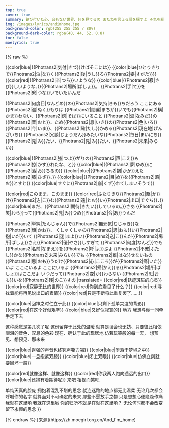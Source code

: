 ```yaml
---
top: true
cover: true
summary: 錆び付いた心、音もない世界、何を見てるの またねを言える顔を探すよ それを繰り返すだけ
img: /images/lyrics/andimhome.jpg
background-color: rgb(255 255 255 / 80%)
background-dark-color: rgba(40, 44, 52, 0.8)
toc: false
moelyrics: true
---
```


{% raw %}
<lyrics hidden>
{{Photrans2/button}}
{{color_block|red}} 佐仓杏子 {{color_block|blue}} 美树沙耶香 {{color_block|#DA70D6}} 合唱
{{LyricsKai|lstyle=color:#CC00FF|rstyle=color:#CC00FF|reserveWidth=0px
|original=
{{color|red|{{Photrans2|錆|さ}}び{{Photrans2|付|つ}}いた{{Photrans2|心|こころ}}、}}
{{color|red|{{Photrans2|音|おと}}もない{{Photrans2|世界|せかい}}、}}
{{color|red|{{Photrans2|何|なに}}を{{Photrans2|見|み}}てるの}}
{{color|red|またねを{{Photrans2|言|い}}える{{Photrans2|顔|かお}}を{{Photrans2|探|さが}}すよ}}
{{color|red|それを{{Photrans2|繰|く}}り{{Photrans2|返|かえ}}すだけ}}

{{color|blue|{{Photrans2|気付|きづ}}けばそこには}}
{{color|blue|ひとりきりで{{Photrans2|泣|な}}く{{Photrans2|後|うし}}ろ{{Photrans2|姿|すがた}}}}
{{color|red|{{Photrans2|辛|つら}}いような}}
{{color|blue|{{Photrans2|寂|さび}}しいような、}}{{Photrans2|場所|ばしょ}}。
{{Photrans2|手|て}}を{{Photrans2|繋|つな}}いでいたいんだ

{{Photrans2|何度目|なんどめ}}の{{Photrans2|気持|きも}}ちだろう
ここにある{{Photrans2|温|ぬく}}もりは
{{Photrans2|間違|まちが}}いでも{{Photrans2|構|かま}}わない、{{Photrans2|傍|そば}}にいること
{{Photrans2|涙|なみだ}}の{{Photrans2|音|おと}}、ため{{Photrans2|息|いき}}の{{Photrans2|色|いろ}}
{{Photrans2|今|いま}}、{{Photrans2|確|たし}}かめる{{Photrans2|現在地|げんざいち}}
{{Photrans2|冗談|じょうだん}}みたいな{{Photrans2|毎日|まいにち}}
{{Photrans2|見|み}}たい、{{Photrans2|見|み}}たい、{{Photrans2|未来|みらい}}

{{color|blue|{{Photrans2|強|つよ}}がりの{{Photrans2|声|こえ}}も{{Photrans2|掠|かす}}れたな、と}}
{{color|blue|{{Photrans2|夢|ゆめ}}に{{Photrans2|落|お}}ちるの}}
{{color|blue|{{Photrans2|抱|かか}}えた{{Photrans2|膝|ひざ}}、}}
{{color|blue|{{Photrans2|目|め}}を{{Photrans2|落|お}}とすと}}
{{color|blue|すぐに{{Photrans2|崩|くず}}れてしまいそうで}}

{{color|red|このまま、このまま}}
{{color|red|ふたりきり{{Photrans2|駆|か}}け{{Photrans2|込|こ}}む{{Photrans2|遠|とお}}い{{Photrans2|出口|でぐち}}、}}
{{color|blue|まだ、{{Photrans2|期待|きたい}}しているの。}}さあ
{{Photrans2|笑|わら}}って{{Photrans2|見|み}}つめ{{Photrans2|合|あ}}うんだ

{{Photrans2|単純|たんじゅん}}で{{Photrans2|無邪気|むじゃき}}な{{Photrans2|顔|かお}}、
くしゃくしゃの{{Photrans2|思|おも}}い{{Photrans2|抱|いだ}}いて
{{Photrans2|迷|まよ}}い{{Photrans2|込|こ}}んだ{{Photrans2|場所|ばしょ}}さえ{{Photrans2|優|やさ}}しすぎて
{{Photrans2|何度|なんど}}でも{{Photrans2|名前|なまえ}}を{{Photrans2|呼|よ}}ぶよ
{{Photrans2|不確|ふたし}}かな{{Photrans2|未来|みらい}}でも
{{Photrans2|離|はな}}せないもの
{{Photrans2|思|おも}}うだけ{{Photrans2|心|こころ}}が{{Photrans2|痛|いた}}いよ
ここにいるよ
ここにいるよ
{{Photrans2|帰|かえ}}る{{Photrans2|場所|ばしょ}}はここだよ
いつだって{{Photrans2|変|か}}わらない
{{Photrans2|思|おも}}いを{{Photrans2|残|のこ}}すの
|translated=
{{color|red|锈迹斑斑的心灵}}
{{color|red|寂静无比的世界}}
{{color|red|你到底看见了什么？}}
{{color|red|寻找着能将再见说出口的表情}}
{{color|red|只是不断将此重复罢了……}}

{{color|blue|回神之时伫立于此}}
{{color|blue|只剩下孤单哭泣的背影}}
{{color|red|在这个好似艰辛}}
{{color|blue|又好似寂寞的}} 地方
我想与你一同牵手走下去

这种感觉是第几次了呢
这份留存于此处的温暖
就算是误会也无妨、只要彼此相依
眼泪的音色、叹息的色彩
现在、确认于此的现居地
仿若玩笑般的每一天，
想预见、想预见、那未来

{{color|blue|逞强的声音也终究声嘶力竭}}
{{color|blue|堕落于梦境之中}}
{{color|blue|一旦抱紧双膝}}
{{color|blue|闭上双眼}}
{{color|blue|仿佛立刻就要崩坏一般}}

{{color|red|就像这样、就像这样}}
{{color|red|你我两人跑向遥远的出口}}
{{color|blue|还抱有着期待呢}} 来吧
相视而笑吧

单纯天真的脸庞
拥抱着混乱不堪的思念
就连迷路的地点都无比温柔
无论几次都会呼喊你的名字
就算面对不可确定的未来
那些不愿放手之物
只是想想心便隐隐作痛
我就在这里哟
我就在这里哟
你的归所不就是在就在这里哟？
无论何时都不会改变
留下永恒的思念
}}

</lyrics>
<!-- <script src="https://sucicada.github.io/Moegirl-Lyric-Template-Parser/moelyrics.js"></script> -->
<!--<script src="http://localhost:63210/Moegirl-Lyric-Template-Parser/moelyrics.js"></script>-->
{% endraw  %}
[来源](https://zh.moegirl.org.cn/And_I'm_home)
